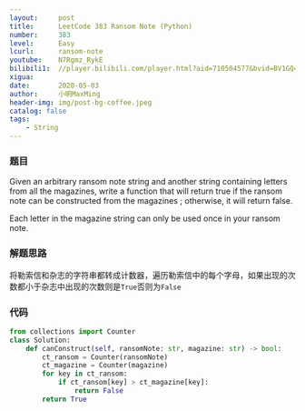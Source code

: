 ```yaml
---
layout:     post
title:      LeetCode 383 Ransom Note (Python)
number:     383
level:      Easy
lcurl:      ransom-note
youtube:    N7Rgmz_RykE
bilibili1:  //player.bilibili.com/player.html?aid=710504577&bvid=BV1GQ4y1N7Q5&cid=186454929&page=1
xigua:      
date:       2020-05-03
author:     小明MaxMing
header-img: img/post-bg-coffee.jpeg
catalog: false
tags:
    - String
---
```


### 题目

Given an arbitrary ransom note string and another string containing letters from all the magazines, write a function that will return true if the ransom note can be constructed from the magazines ; otherwise, it will return false.

Each letter in the magazine string can only be used once in your ransom note.

### 解题思路

将勒索信和杂志的字符串都转成计数器，遍历勒索信中的每个字母，如果出现的次数都小于杂志中出现的次数则是`True`否则为`False`

### 代码
```python
from collections import Counter
class Solution:
    def canConstruct(self, ransomNote: str, magazine: str) -> bool:
        ct_ransom = Counter(ransomNote)
        ct_magazine = Counter(magazine)
        for key in ct_ransom:
            if ct_ransom[key] > ct_magazine[key]:
                return False
        return True
```
